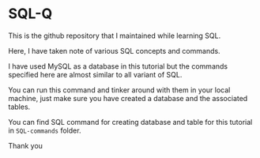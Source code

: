 # SQL-Q

This is the github repository that I maintained while learning SQL.

Here, I have taken note of various SQL concepts and commands.


I have used MySQL as a database in this tutorial but the commands specified here are almost similar to all variant of SQL. 


You can run this command and tinker around with them in your local machine, just make sure you have created a database and the associated tables.


You can find SQL command for creating database and table for this tutorial in `SQL-commands` folder.


Thank you 




